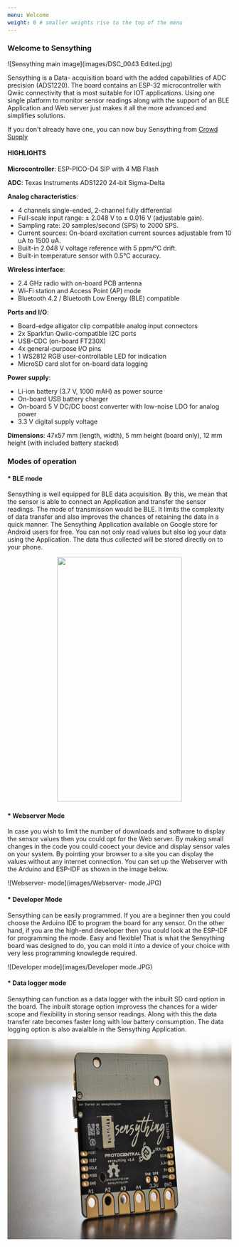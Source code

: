 ```yaml
---
menu: Welcome
weight: 0 # smaller weights rise to the top of the menu
---
```


### Welcome to Sensything

![Sensything main image](images/DSC_0043 Edited.jpg)

Sensything is a Data- acquisition board with the added capabilities of ADC precision (ADS1220). The board contains an ESP-32 microcontroller with Qwiic connectivity that is most suitable for IOT applications. Using one single platform to monitor sensor readings along with the support of an BLE Application and Web server just makes it all the more advanced and simplifies solutions.

If you don't already have one, you can now buy Sensything from [Crowd Supply](https://www.crowdsupply.com/protocentral/sensything)

#### HIGHLIGHTS

**Microcontroller**: ESP-PICO-D4 SIP with 4 MB Flash 

**ADC**: Texas Instruments ADS1220 24-bit Sigma-Delta

 **Analog characteristics**:                                                                 
* 4 channels single-ended, 2-channel fully differential                                   
* Full-scale input range: ± 2.048 V to ± 0.016 V (adjustable gain).                      
* Sampling rate: 20 samples/second (SPS) to 2000 SPS.                                    
* Current sources: On-board excitation current sources adjustable from 10 uA to  1500 uA.
* Built-in 2.048 V voltage reference with 5 ppm/°C drift.                                
* Built-in temperature sensor with 0.5°C accuracy.                                       

**Wireless interface**:                                
* 2.4 GHz radio with on-board PCB antenna               
* Wi-Fi station and Access Point (AP) mode              
* Bluetooth 4.2 / Bluetooth Low Energy (BLE) compatible 

**Ports and I/O**:                                            
* Board-edge alligator clip compatible analog input connectors 
* 2x Sparkfun Qwiic-compatible I2C ports                       
* USB-CDC (on-board FT230X)                                    
* 4x general-purpose I/O pins                                  
* 1 WS2812 RGB user-controllable LED for indication            
* MicroSD card slot for on-board data logging                  

**Power supply**:                                                          
* Li-ion battery (3.7 V, 1000 mAH) as power source                       
* On-board USB battery charger                                           
* On-board 5 V DC/DC boost converter with low-noise LDO for analog power 
* 3.3 V digital supply voltage                                           

**Dimensions**: 47x57 mm (length, width), 5 mm height (board only), 12 mm height (with included battery stacked)

### Modes of operation

#### * BLE mode 

Sensything is well equipped for BLE data acquisition. By this, we mean that the sensor is able to connect an Application and transfer the sensor readings. The mode of transmission would be BLE. It limits the complexity of data transfer and also improves the chances of retaining the data in a quick manner. The Sensything Application available on Google store for Android users for free. You can not only read values but also log your data using the Application. The data thus collected will be stored directly on to your phone.

 <p align="center">   <img width="280" height="550" src="images/sensything_app_2.png"> </p>
 
#### * Webserver Mode

In case you wish to limit the number of downloads and software to display the sensor values then you could opt for the Web server. By making small changes in the code you could cooect your device and display sensor vales on your system. By pointing your browser to a site you can display the values without any internet connection. You can set up the Webserver with the Arduino and ESP-IDF as shown in the image below.

![Webserver- mode](images/Webserver- mode.JPG)

#### * Developer Mode

Sensything can be easily programmed. If you are a beginner then you could choose the Arduino IDE to program the board for any sensor. On the other hand, if you are the high-end developer then you could look at the ESP-IDF for programming the mode. Easy and flexible! That is what the Sensything board was designed to do, you can mold it into a device of your choice with very less programming knowlegde required.

![Developer mode](images/Developer mode.JPG)

#### * Data logger mode

Sensything can function as a data logger with the inbuilt SD card option in the board. The inbuilt storage option improvess the chances for a wider scope and flexibility in storing sensor readings. Along with this the data transfer rate becomes faster long with low battery consumption. The data logging option is also avaialble in the Sensything Application.

 <p align="center">   <img width="650" height="450" src="images/DSC_0137- Data log.jpg"> </p>
   



